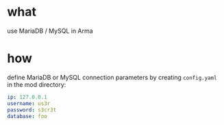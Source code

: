 # what

use MariaDB / MySQL in Arma

# how

define MariaDB or MySQL connection parameters by creating `config.yaml` in the mod directory:

```yaml
ip: 127.0.0.1
username: us3r
password: s3cr3t
database: foo 
```
